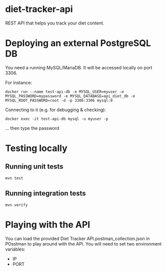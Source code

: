 # diet-tracker-api
REST API that helps you track your diet content.

# Deploying an external PostgreSQL DB 

You need a running MySQL/MariaDB. It will be accessed locally on port 3306.

For instance:

```
docker run --name test-api-db -e MYSQL_USER=myuser -e MYSQL_PASSWORD=mypassword -e MYSQL_DATABASE=api_diet_db -e MYSQL_ROOT_PASSWORD=root -d -p 3306:3306 mysql:8
```

Connecting to it (e.g. for debugging & checking):

```
docker exec -it test-api-db mysql -u myuser -p
```

... then type the password

# Testing locally

## Running unit tests

```
mvn test
```

## Running integration tests

```
mvn verify
```

# Playing with the API

You can load the provided Diet Tracker API.postman_collection.json in POsstman to play around with the API.
You will need to set two environment variables:
- IP
- PORT

